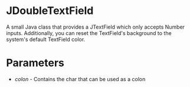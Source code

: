 JDoubleTextField
================

A small Java class that provides a JTextField which only accepts Number inputs. Additionally, you can reset the TextField's background to the system's default TextField color. 


Parameters
==========

* *colon* - Contains the char that can be used as a colon
